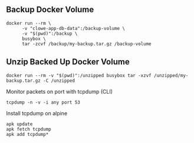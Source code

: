 ## Backup Docker Volume

```aiignore
docker run --rm \
      -v "clowe-app-db-data":/backup-volume \
      -v "$(pwd)":/backup \
      busybox \
      tar -zcvf /backup/my-backup.tar.gz /backup-volume
```

## Unzip Backed Up Docker Volume

```aiignore
docker run --rm -v "$(pwd)":/unzipped busybox tar -xzvf /unzipped/my-backup.tar.gz -C /unzipped
```

Monitor packets on port with tcpdump (CLI)

```aiignore
tcpdump -n -v -i any port 53
```

Install tcpdump on alpine

```aiignore
apk update
apk fetch tcpdump
apk add tcpdump*
```
